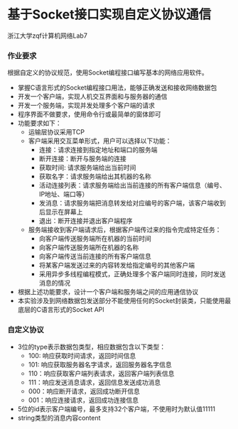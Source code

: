 # 基于Socket接口实现自定义协议通信
浙江大学zqf计算机网络Lab7
### 作业要求
根据自定义的协议规范，使用Socket编程接口编写基本的网络应用软件。
* 掌握C语言形式的Socket编程接口用法，能够正确发送和接收网络数据包
* 开发一个客户端，实现人机交互界面和与服务器的通信
* 开发一个服务端，实现并发处理多个客户端的请求
* 程序界面不做要求，使用命令行或最简单的窗体即可
* 功能要求如下： 
  * 运输层协议采用TCP  
  * 客户端采用交互菜单形式，用户可以选择以下功能：
    * 连接：请求连接到指定地址和端口的服务端
    * 断开连接：断开与服务端的连接
    * 获取时间: 请求服务端给出当前时间
    * 获取名字：请求服务端给出其机器的名称
    * 活动连接列表：请求服务端给出当前连接的所有客户端信息（编号、IP地址、端口等）
    * 发消息：请求服务端把消息转发给对应编号的客户端，该客户端收到后显示在屏幕上
    * 退出：断开连接并退出客户端程序
  * 服务端接收到客户端请求后，根据客户端传过来的指令完成特定任务：
    * 向客户端传送服务端所在机器的当前时间
    * 向客户端传送服务端所在机器的名称
    * 向客户端传送当前连接的所有客户端信息
    * 将某客户端发送过来的内容转发给指定编号的其他客户端
    * 采用异步多线程编程模式，正确处理多个客户端同时连接，同时发送消息的情况
* 根据上述功能要求，设计一个客户端和服务端之间的应用通信协议
* 本实验涉及到网络数据包发送部分不能使用任何的Socket封装类，只能使用最底层的C语言形式的Socket API

### 自定义协议
* 3位的type表示数据包类型，相应数据包含以下类型：
  * 100: 响应获取时间请求，返回时间信息
  * 101: 响应获取服务器名字请求，返回服务器名字信息
  * 110：响应获取客户端列表请求，返回客户端列表信息
  * 111：响应发送消息请求，返回信息发送成功消息
  * 000：响应断开请求，返回成功断开信息
  * 001：响应连接请求，返回成功连接信息
* 5位的id表示客户端编号，最多支持32个客户端，不使用时为默认值11111
* string类型的消息内容content
